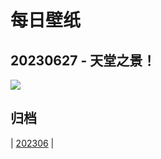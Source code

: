# 每日壁纸

## 20230627 - 天堂之景！

![](https://www.bing.com/th?id=OHR.ItalyCinqueTerre_ZH-CN6495965228_UHD.jpg)

## 归档

| [202306](/202306/README.MD)
|